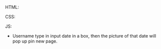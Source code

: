 HTML:







CSS:




JS:

- Username type in input date in a box, then the picture of that date will pop up pin new page.

